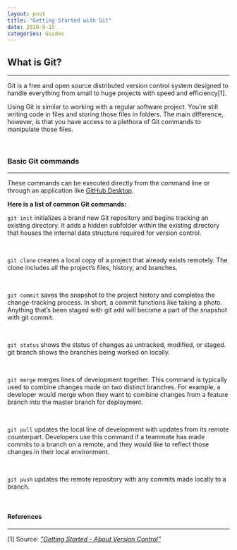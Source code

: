 ```yaml
---
layout: post
title: "Getting Started with Git"
date: 2018-9-15
categories: Guides
---
```


## What is Git? 
---

Git is a free and open source distributed version control system designed to handle everything from small to huge projects with speed and efficiency[1].

Using Git is similar to working with a regular software project. You’re still writing code in files and storing those files in folders. The main difference, however, is that you have access to a plethora of Git commands to manipulate those files.

<br/>

### Basic Git commands
---

These commands can be executed directly from the command line or through an application like [GitHub Desktop](https://desktop.github.com/). 


**Here is a list of common Git commands:**


`git init` initializes a brand new Git repository and begins tracking an existing directory. It adds a hidden subfolder within the existing directory that houses the internal data structure required for version control.

<br/>

`git clone` creates a local copy of a project that already exists remotely. The clone includes all the project’s files, history, and branches.


<br/>

`git commit` saves the snapshot to the project history and completes the change-tracking process. In short, a commit functions like taking a photo. Anything that’s been staged with git add will become a part of the snapshot with git commit.

<br/>

`git status` shows the status of changes as untracked, modified, or staged.
git branch shows the branches being worked on locally.

<br/>

`git merge` merges lines of development together. This command is typically used to combine changes made on two distinct branches. For example, a developer would merge when they want to combine changes from a feature branch into the master branch for deployment.

<br/>

`git pull` updates the local line of development with updates from its remote counterpart. Developers use this command if a teammate has made commits to a branch on a remote, and they would like to reflect those changes in their local environment.

<br/>

`git push` updates the remote repository with any commits made locally to a branch.

<br/>

#### References
---

[1] Source: _["Getting Started - About Version Control"](https://git-scm.com/book/en/v2/Getting-Started-About-Version-Control)_
